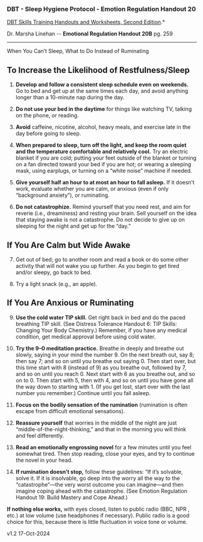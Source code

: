 ﻿### DBT - Sleep Hygiene Protocol - Emotion Regulation Handout 20

[DBT Skills Training Handouts and Worksheets, Second Edition](https://behavioraltech.org/store/books/dbt-skills-training-handouts-and-worksheets-second-edition/).* 

Dr. Marsha Linehan -- **Emotional Regulation Handout 20B** pg. 259

----------------------------
	
When You Can’t Sleep, What to Do Instead of Ruminating

## To Increase the Likelihood of Restfulness/Sleep
1. **Develop and follow a consistent sleep schedule even on weekends.** Go to bed and get up at the same times each day, and avoid anything longer than a 10-minute nap during the day.

3. **Do not use your bed in the daytime** for things like watching TV, talking on the phone, or reading.

4. **Avoid** caffeine, nicotine, alcohol, heavy meals, and exercise late in the day before going to sleep.

5. **When prepared to sleep, turn off the light, and keep the room quiet and the temperature comfortable and relatively cool.** Try an electric blanket if you are cold; putting your feet outside of the blanket or turning on a fan directed toward your bed if you are hot; or wearing a sleeping mask, using earplugs, or turning on a “white noise” machine if needed.

6. **Give yourself half an hour to at most an hour to fall asleep.** If it doesn’t work, evaluate whether you are calm, or anxious (even if only “background anxiety”), or ruminating.

7. **Do not catastrophize.** Remind yourself that you need rest, and aim for reverie (i.e., dreaminess) and resting your brain. Sell yourself on the idea that staying awake is not a catastrophe. Do not decide to give up on sleeping for the night and get up for the “day.”

## If You Are Calm but Wide Awake
7. Get out of bed; go to another room and read a book or do some other activity that will not wake you up further. As you begin to get tired and/or sleepy, go back to bed.

9. Try a light snack (e.g., an apple).

## If You Are Anxious or Ruminating
9. **Use the cold water TIP skill.** Get right back in bed and do the paced breathing TIP skill.  (See Distress Tolerance Handout 6: TIP Skills: Changing Your Body Chemistry.) Remember, if you have any medical condition, get medical approval before using cold water.

10. **Try the 9–0 meditation practice.** Breathe in deeply and breathe out slowly, saying in your mind the number 9. On the next breath out, say 8; then say 7; and so on until you breathe out saying 0. Then start over, but this time start with 8 (instead of 9) as you breathe out, followed by 7, and so on until you reach 0. Next start with 6 as you breathe out, and so on to 0. Then start with 5, then with 4, and so on until you have gone all the way down to starting with 1. (If you get lost, start over with the last number you remember.) Continue until you fall asleep.

11. **Focus on the bodily sensation of the rumination** (rumination is often escape from difficult emotional sensations).

13. **Reassure yourself** that worries in the middle of the night are just “middle-of-the-night-thinking,” and that in the morning you will think and feel differently.

14. **Read an emotionally engrossing novel** for a few minutes until you feel somewhat tired. Then stop reading, close your eyes, and try to continue the novel in your head.

15. **If rumination doesn’t stop,** follow these guidelines: “If it’s solvable, solve it. If it is insolvable, go deep into the worry all the way to the “catastrophe”—the very worst outcome you can imagine—and then imagine coping ahead with the catastrophe. (See Emotion Regulation Handout 19: Build Mastery and Cope Ahead.)

**If nothing else works,** with eyes closed, listen to public radio (BBC, NPR , etc.) at low volume (use headphones if necessary). Public radio is a good choice for this, because there is little fluctuation in voice tone or volume.

v1.2 17-Oct-2024
